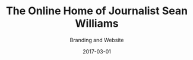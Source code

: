 ---
title: The Online Home of Journalist Sean Williams
subtitle: Branding and Website
graphics:
  - primary: header-seanwilliams.png
    color: "#333"
layout: project
date: 2017-03-01
underconstruction: true
---